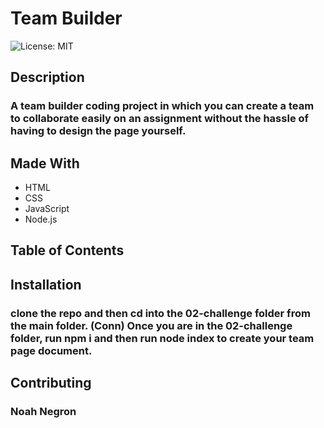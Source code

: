 # Team Builder
  ![License: MIT](https://img.shields.io/badge/License-MIT-yellow.svg)
  ## Description
  ### A team builder coding project in which you can create a team to collaborate easily on an assignment without the hassle of having to design the page yourself.

  ## Made With
  - HTML
  - CSS
  - JavaScript
  - Node.js

  ## Table of Contents

## Installation
### clone the repo and then cd into the 02-challenge folder from the main folder. (Conn) Once you are in the 02-challenge folder, run npm i and then run node index to create your team page document.
  ## Contributing
### Noah Negron

